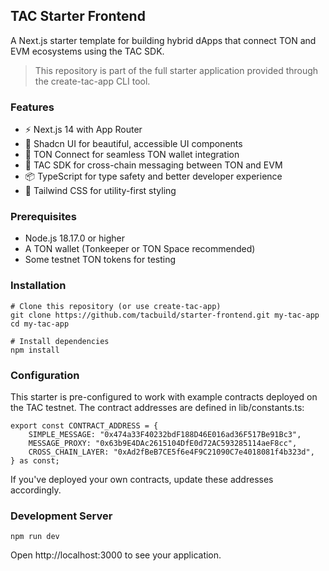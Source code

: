 ## TAC Starter Frontend

A Next.js starter template for building hybrid dApps that connect TON and EVM ecosystems using the TAC SDK.

> This repository is part of the full starter application provided through the create-tac-app CLI tool.


### Features 

- ⚡ Next.js 14 with App Router
- 🎨 Shadcn UI for beautiful, accessible UI components
- 🔌 TON Connect for seamless TON wallet integration
- 🌉 TAC SDK for cross-chain messaging between TON and EVM
- 📦 TypeScript for type safety and better developer experience
- 🔧 Tailwind CSS for utility-first styling

### Prerequisites

- Node.js 18.17.0 or higher
- A TON wallet (Tonkeeper or TON Space recommended)
- Some testnet TON tokens for testing


### Installation

```
# Clone this repository (or use create-tac-app)
git clone https://github.com/tacbuild/starter-frontend.git my-tac-app
cd my-tac-app

# Install dependencies
npm install
```

### Configuration

This starter is pre-configured to work with example contracts deployed on the TAC testnet. The contract addresses are defined in lib/constants.ts:
```tsx
export const CONTRACT_ADDRESS = {
    SIMPLE_MESSAGE: "0x474a33F40232bdF188D46E016ad36F517Be91Bc3",
    MESSAGE_PROXY: "0x63b9E4DAc2615104DfE0d72AC593285114aeF8cc",
    CROSS_CHAIN_LAYER: "0xAd2fBeB7CE5f6e4F9C21090C7e4018081f4b323d",
} as const;
```

If you've deployed your own contracts, update these addresses accordingly.

### Development Server

```
npm run dev
```
Open http://localhost:3000 to see your application.


